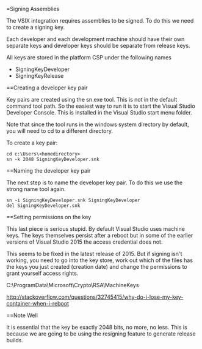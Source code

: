 =Signing Assemblies

The VSIX integration requires assemblies to be signed. To do this we
need to create a signing key.

Each developer and each development machine should have their own 
separate keys and developer keys should be separate from release 
keys.

All keys are stored in the platform CSP under the following names

* SigningKeyDeveloper
* SigningKeyRelease

==Creating a developer key pair

Key pairs are created using the sn.exe tool. This is not in the
default command tool path. So the easiest way to run it is to
start the Visual Studio Developer Console. This is installed in the
Visual Studio start menu folder.

Note that since the tool runs in the windows system directory by 
default, you will need to cd to a different directory.

To create a key pair:

~~~~
cd c:\Users\<homedirectory>
sn -k 2048 SigningKeyDeveloper.snk
~~~~


==Naming the developer key pair

The next step is to name the developer key pair. To do this we use the
strong name tool again.

~~~~
sn -i SigningKeyDeveloper.snk SigningKeyDeveloper
del SigningKeyDeveloper.snk
~~~~

==Setting permissions on the key

This last piece is serious stupid. By default Visual Studio uses machine
keys. The keys themselves persist after a reboot but in some of the earlier 
versions of Visual Studio 2015 the access credential does not.

This seems to be fixed in the latest release of 2015. But if signing isn't working,
you need to go into the key store, work out which of the files has the keys 
you just created (creation date) and change the permissions to grant 
yourself access rights.

C:\ProgramData\Microsoft\Crypto\RSA\MachineKeys

http://stackoverflow.com/questions/32745415/why-do-i-lose-my-key-container-when-i-reboot


==Note Well

It is essential that the key be exactly 2048 bits, no more, no less. This
is because we are going to be using the resigning feature to generate 
release builds.


